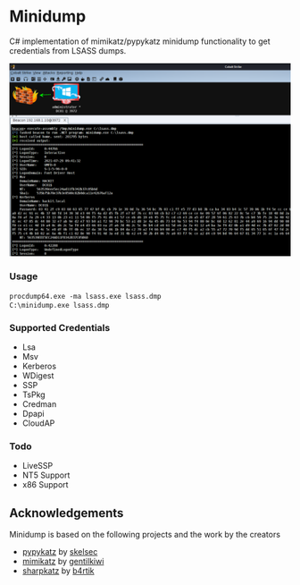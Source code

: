 # Minidump

C# implementation of mimikatz/pypykatz minidump functionality to get credentials from LSASS dumps.

![poc](Images/poc.png)



### Usage

```
procdump64.exe -ma lsass.exe lsass.dmp
C:\minidump.exe lsass.dmp
```



### Supported Credentials

* Lsa
* Msv
* Kerberos
* WDigest
* SSP
* TsPkg
* Credman
* Dpapi
* CloudAP



### Todo

* LiveSSP
* NT5 Support
* x86 Support



## Acknowledgements

Minidump is based on the following projects and the work by the creators

* [pypykatz](https://github.com/skelsec/pypykatz) by [skelsec](https://twitter.com/SkelSec)
* [mimikatz](https://github.com/gentilkiwi/mimikatz/) by [gentilkiwi](https://twitter.com/gentilkiwi)
* [sharpkatz](https://github.com/b4rtik/SharpKatz) by [b4rtik](https://twitter.com/b4rtik)
